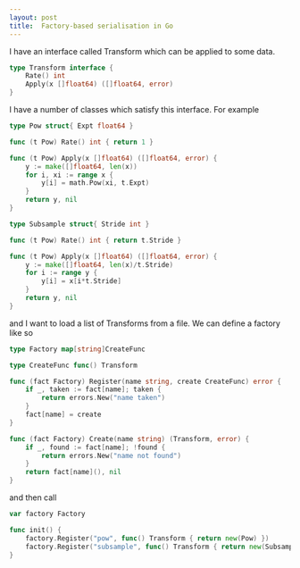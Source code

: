```yaml
---
layout: post
title:  Factory-based serialisation in Go
---
```


I have an interface called Transform which can be applied to some data.

~~~ go
type Transform interface {
    Rate() int
    Apply(x []float64) ([]float64, error)
}
~~~

I have a number of classes which satisfy this interface. For example

~~~ go
type Pow struct{ Expt float64 }

func (t Pow) Rate() int { return 1 }

func (t Pow) Apply(x []float64) ([]float64, error) {
    y := make([]float64, len(x))
    for i, xi := range x {
        y[i] = math.Pow(xi, t.Expt)
    }
    return y, nil
}
~~~

~~~ go
type Subsample struct{ Stride int }

func (t Pow) Rate() int { return t.Stride }

func (t Pow) Apply(x []float64) ([]float64, error) {
    y := make([]float64, len(x)/t.Stride)
    for i := range y {
        y[i] = x[i*t.Stride]
    }
    return y, nil
}
~~~

and I want to load a list of Transforms from a file.
We can define a factory like so

~~~ go
type Factory map[string]CreateFunc

type CreateFunc func() Transform

func (fact Factory) Register(name string, create CreateFunc) error {
    if _, taken := fact[name]; taken {
        return errors.New("name taken")
    }
    fact[name] = create
}

func (fact Factory) Create(name string) (Transform, error) {
    if _, found := fact[name]; !found {
        return errors.New("name not found")
    }
    return fact[name](), nil
}
~~~

and then call

~~~ go
var factory Factory

func init() {
    factory.Register("pow", func() Transform { return new(Pow) })
    factory.Register("subsample", func() Transform { return new(Subsample) })
}
~~~
